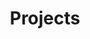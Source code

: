---
linktitle: "Projects"
weight: 1

title: "Projects"
draft: false
type: docs

menu:
    cs61a-projects:
        name: Overview
        weight: 1

view: 3
---
